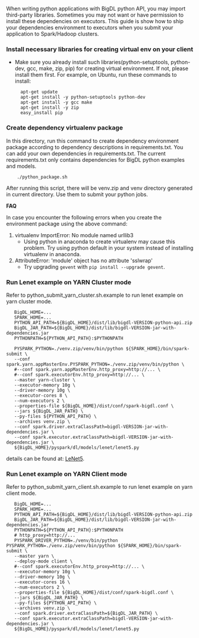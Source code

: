 
When writing python applications with BigDL python API, you may import third-party libraries. Sometimes you may not want or have permission to install these dependencies on executors. This guide is show how to ship your dependencies environment to executors when you submit your application to Spark/Hadoop clusters.

### Install necessary libraries for creating virtual env on your client
* Make sure you already install such libraries(python-setuptools, python-dev, gcc, make, zip, pip) for creating virtual environment. If not, please install them first. For example, on Ubuntu, run these commands to install:
  ```
    apt-get update
    apt-get install -y python-setuptools python-dev
    apt-get install -y gcc make
    apt-get install -y zip
    easy_install pip
  ```	


### Create dependency virtualenv package

In this directory, run this command to create dependency environment package according to dependency descriptions in requirements.txt. You can add your own dependencies in requirements.txt. The current requirements.txt only contains dependencies for BigDL python examples and models.

```
    ./python_package.sh
```    
    
After running this script, there will be venv.zip and venv directory generated in current directory. Use them to submit your python jobs. 

__FAQ__

In case you encounter the following errors when you create the environment package using the above command:

1. virtualenv ImportError: No module named urllib3
    - Using python in anaconda to create virtualenv may cause this problem. Try using python default in your system instead of installing virtualenv in anaconda.
2. AttributeError: 'module' object has no attribute 'sslwrap'
    - Try upgrading `gevent` with `pip install --upgrade gevent`.


### Run Lenet example on YARN Cluster mode

Refer to python_submit_yarn_cluster.sh.example to run lenet example on yarn cluster mode. 
    
 ```
    BigDL_HOME=...
    SPARK_HOME=...
    PYTHON_API_PATH=${BigDL_HOME}/dist/lib/bigdl-VERSION-python-api.zip
    BigDL_JAR_PATH=${BigDL_HOME}/dist/lib/bigdl-VERSION-jar-with-dependencies.jar
    PYTHONPATH=${PYTHON_API_PATH}:$PYTHONPATH
    
    PYSPARK_PYTHON=./venv.zip/venv/bin/python ${SPARK_HOME}/bin/spark-submit \
    --conf spark.yarn.appMasterEnv.PYSPARK_PYTHON=./venv.zip/venv/bin/python \
    #--conf spark.yarn.appMasterEnv.http_proxy=http://... \
    #--conf spark.executorEnv.http_proxy=http://... \
    --master yarn-cluster \
    --executor-memory 10g \
    --driver-memory 10g \
    --executor-cores 8 \
    --num-executors 2 \
    --properties-file ${BigDL_HOME}/dist/conf/spark-bigdl.conf \
    --jars ${BigDL_JAR_PATH} \
    --py-files ${PYTHON_API_PATH} \
    --archives venv.zip \
    --conf spark.driver.extraClassPath=bigdl-VERSION-jar-with-dependencies.jar \
    --conf spark.executor.extraClassPath=bigdl-VERSION-jar-with-dependencies.jar \
    ${BigDL_HOME}/pyspark/dl/models/lenet/lenet5.py
 ```
details can be found at: [LeNet5](https://github.com/intel-analytics/BigDL/tree/master/pyspark/dl/models/lenet/README.md).

### Run Lenet example on YARN Client mode

Refer to python_submit_yarn_client.sh.example to run lenet example on yarn client mode.

 ```
    BigDL_HOME=...
    SPARK_HOME=...
    PYTHON_API_PATH=${BigDL_HOME}/dist/lib/bigdl-VERSION-python-api.zip
    BigDL_JAR_PATH=${BigDL_HOME}/dist/lib/bigdl-VERSION-jar-with-dependencies.jar
    PYTHONPATH=${PYTHON_API_PATH}:$PYTHONPATH
    # http_proxy=http://...
    PYSPARK_DRIVER_PYTHON=./venv/bin/python PYSPARK_PYTHON=./venv.zip/venv/bin/python ${SPARK_HOME}/bin/spark-submit \
    --master yarn \
    --deploy-mode client \
    #--conf spark.executorEnv.http_proxy=http://... \
    --executor-memory 10g \
    --driver-memory 10g \
    --executor-cores 16 \
    --num-executors 2 \
    --properties-file ${BigDL_HOME}/dist/conf/spark-bigdl.conf \
    --jars ${BigDL_JAR_PATH} \
    --py-files ${PYTHON_API_PATH} \
    --archives venv.zip \
    --conf spark.driver.extraClassPath=${BigDL_JAR_PATH} \
    --conf spark.executor.extraClassPath=bigdl-VERSION-jar-with-dependencies.jar \
    ${BigDL_HOME}/pyspark/dl/models/lenet/lenet5.py
 ```
